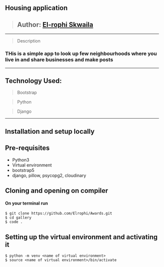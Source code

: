 ## Housing application

>## Author: [El-rophi Skwaila](https://github.com/Elrophi/Housing)

---

>Description
### THis is a simple app to look up few neighbourhoods where you live in and share businesses and make posts
---

## Technology Used: 
>Bootstrap

>Python

>Django

---
## Installation and setup locally
## Pre-requisites
- Python3
- Virtual environment
- bootstrap5
- django, pillow, psycopg2, cloudinary 

## Cloning and opening on compiler
#### On your terminal run

    $ git clone https://github.com/Elrophi/Awards.git
    $ cd gallery
    $ code .

##  Setting up the virtual environment and activating it
    $ python -m venv <name of virtual environment>
    $ source <name of virtual environment>/bin/activate
